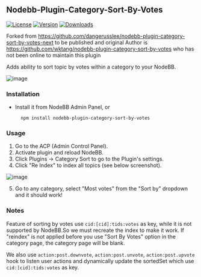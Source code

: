 Nodebb-Plugin-Category-Sort-By-Votes
------------------------------------

[![License](https://img.shields.io/npm/l/nodebb-plugin-category-sort-by-votes.svg)](LICENSE)
[![Version](https://img.shields.io/npm/v/nodebb-plugin-category-sort-by-votes.svg)](https://www.npmjs.com/package/nodebb-plugin-category-sort-by-votes)
[![Downloads](https://img.shields.io/npm/dm/nodebb-plugin-category-sort-by-votes.svg)](https://www.npmjs.com/package/nodebb-plugin-category-sort-by-votes)


Forked from https://github.com/dangerusslee/nodebb-plugin-category-sort-by-votes-next to be published and original Author is https://github.com/wktang/nodebb-plugin-category-sort-by-votes who has not been online to maintain this plugin

Adds ability to sort topic by votes within a category to your NodeBB.

![image](https://cloud.githubusercontent.com/assets/2770875/16077770/b98ad47c-32af-11e6-8a96-bfee20cac031.png)


### Installation

* Install it from NodeBB Admin Panel, or

        npm install nodebb-plugin-category-sort-by-votes

### Usage

1. Go to the ACP (Admin Control Panel).
2. Activate plugin and reload NodeBB.
3. Click Plugins -> Category Sort to go to the Plugin's settings.
4. Click "Re Index" to index all topics (see below screenshot).

  ![image](https://cloud.githubusercontent.com/assets/2770875/16077618/dfba1410-32ae-11e6-96d0-1daf6ffd2ee3.png)

5. Go to any category, select "Most votes" from the "Sort by" dropdown and it should work!

### Notes
Feature of sorting by votes use `cid:[cid]:tids:votes` as key, while it is not supported by NodeBB.So we must recreate the index to make it work.
If "reindex" is not applied before you use "Sort By Votes" option in the category page, the category page will be blank.

We also use `action:post.downvote`, `action:post.unvote`, `action:post.upvote` hook to listen user actions and dynamically update the sortedSet which use `cid:[cid]:tids:votes` as key.
